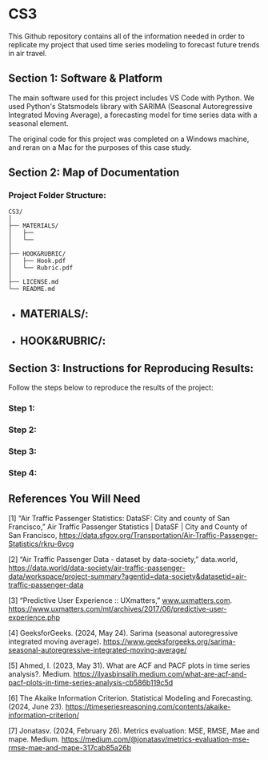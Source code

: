 # CS3
This Github repository contains all of the information needed in order to replicate my project that used time series modeling to forecast future trends in air travel.

## Section 1: Software & Platform
The main software used for this project includes VS Code with Python. We used Python's Statsmodels library with SARIMA (Seasonal Autoregressive Integrated Moving Average), a forecasting model for time series data with a seasonal element.

The original code for this project was completed on a Windows machine, and reran on a Mac for the purposes of this case study.

## Section 2: Map of Documentation
### Project Folder Structure:
```
CS3/
│
├── MATERIALS/
│   ├── 
│   └── 
│
├── HOOK&RUBRIC/
│   ├── Hook.pdf
│   └── Rubric.pdf
│  
├── LICENSE.md
└── README.md
```
- **MATERIALS/**:
  -
- **HOOK&RUBRIC/**:
  - 

## Section 3: Instructions for Reproducing Results:
Follow the steps below to reproduce the results of the project:

### Step 1:

### Step 2:

### Step 3:

### Step 4:

## References You Will Need
[1] “Air Traffic Passenger Statistics: DataSF: City and county of San Francisco,” Air Traffic Passenger Statistics | DataSF | City and County of San Francisco, https://data.sfgov.org/Transportation/Air-Traffic-Passenger-Statistics/rkru-6vcg

[2] “Air Traffic Passenger Data - dataset by data-society,” data.world, https://data.world/data-society/air-traffic-passenger-data/workspace/project-summary?agentid=data-society&datasetid=air-traffic-passenger-data

[3] “Predictive User Experience :: UXmatters,” www.uxmatters.com. https://www.uxmatters.com/mt/archives/2017/06/predictive-user-experience.php

[4] GeeksforGeeks. (2024, May 24). Sarima (seasonal autoregressive integrated moving average). https://www.geeksforgeeks.org/sarima-seasonal-autoregressive-integrated-moving-average/

[5] Ahmed, I. (2023, May 31). What are ACF and PACF plots in time series analysis?. Medium. https://ilyasbinsalih.medium.com/what-are-acf-and-pacf-plots-in-time-series-analysis-cb586b119c5d

[6] The Akaike Information Criterion. Statistical Modeling and Forecasting. (2024, June 23). https://timeseriesreasoning.com/contents/akaike-information-criterion/

[7] Jonatasv. (2024, February 26). Metrics evaluation: MSE, RMSE, Mae and mape. Medium. https://medium.com/@jonatasv/metrics-evaluation-mse-rmse-mae-and-mape-317cab85a26b
